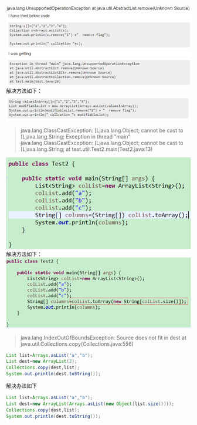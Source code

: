 ![](/images/java/knowledge/常见的异常/0.png)
![](/images/java/knowledge/常见的异常/1.png)
解决方法如下：  
![](/images/java/knowledge/常见的异常/2.png)

> java.lang.ClassCastException: [Ljava.lang.Object; cannot be cast to [Ljava.lang.String;
> Exception in thread "main" java.lang.ClassCastException: [Ljava.lang.Object; cannot be cast to [Ljava.lang.String;
	at test.util.Test2.main(Test2.java:13)
	
![](/images/java/knowledge/常见的异常/3.png)    
解决方法如下：  
![](/images/java/knowledge/常见的异常/4.png)

> java.lang.IndexOutOfBoundsException: Source does not fit in dest
	at java.util.Collections.copy(Collections.java:556)
```java
List list=Arrays.asList("a","b");
List dest=new ArrayList(2);
Collections.copy(dest,list);
System.out.println(dest.toString());
```
解决办法如下
```java
List list=Arrays.asList("a","b");
List dest=new ArrayList(Arrays.asList(new Object[list.size()]));
Collections.copy(dest,list);
System.out.println(dest.toString());
```